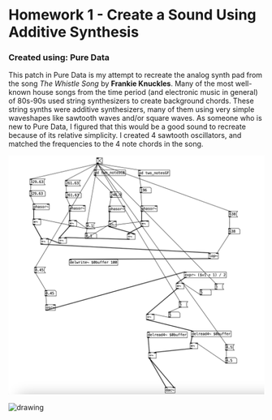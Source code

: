 # Homework 1 - Create a Sound Using Additive Synthesis

### Created using: Pure Data

This patch in Pure Data is my attempt to recreate the analog synth pad from the song *The Whistle Song* by **Frankie Knuckles**. Many of the most well-known house songs from the time period (and electronic music in general) of 80s-90s used string synthesizers to create background chords. These string synths were additive synthesizers, many of them using very simple waveshapes like sawtooth waves and/or square waves. As someone who is new to Pure Data, I figured that this would be a good sound to recreate because of its relative simplicity. I created 4 sawtooth oscillators, and matched the frequencies to the 4 note chords in the song.

![alt text](patch.png)

<img src="patch.jpg" alt="drawing" width="200"/>
